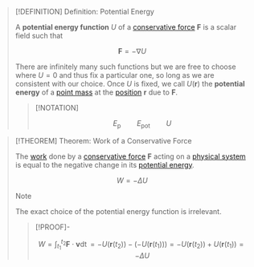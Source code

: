 >[!DEFINITION] Definition: Potential Energy
>
>A **potential energy function** $U$ of a [conservative force](Conservative%20Force.md) $\boldsymbol{F}$ is a scalar field such that
>
>$$\boldsymbol{F} = -\nabla U$$
>
>There are infinitely many such functions but we are free to choose where $U = 0$ and thus fix a particular one, so long as we are consistent with our choice. Once $U$ is fixed, we call $U(\boldsymbol{r})$ the **potential energy** of a [point mass](../../../../Physical%20Systems/Point%20Masses/Point%20Mass.md) at the [position](../../../../Kinematics/Translation/Position.md) $\boldsymbol{r}$ due to $\boldsymbol{F}$.
>
>>[!NOTATION]
>>
>>$$E_{\text{p}} \qquad E_{\text{pot}} \qquad U$$
>>
>

>[!THEOREM] Theorem: Work of a Conservative Force
>
>The [work](Work.md) done by a [conservative force](Conservative%20Force.md) $\boldsymbol{F}$ acting on a [physical system](../../../../Physical%20Systems/Physical%20System.md) is equal to the negative change in its [potential energy](Potential%20Energy.md).
>
>$$
>W = -\Delta U
>$$
>
>>[!NOTE]
>>
>>The exact choice of the potential energy function is irrelevant.
>
>>[!PROOF]-
>>
>>$$W = \int_{t_1}^{t_2} \boldsymbol{F} \cdot \boldsymbol{v} \mathop{\mathrm{d}t} = -U(\boldsymbol{r}(t_2)) - (-U(\boldsymbol{r}(t_1))) = -U(\boldsymbol{r}(t_2)) + U(\boldsymbol{r}(t_1)) = -\Delta U$$
>>
>